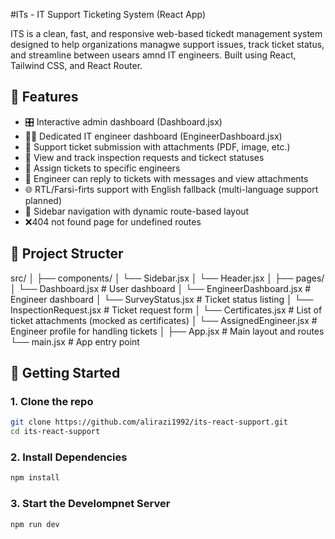 #ITs - IT Support Ticketing System (React App) 

ITS is a clean, fast, and responsive web-based tickedt management system designed to help organizations managwe support issues, track ticket status, and streamline between usears amnd IT engineers. Built using React, Tailwind CSS, and React Router.


## 🌟 Features

  - 🎛️ Interactive admin dashboard (Dashboard.jsx)
  - 🧑‍💻 Dedicated IT engineer dashboard (EngineerDashboard.jsx)
  - 📝 Support ticket submission with attachments (PDF, image, etc.)
  - 🔄 View and track inspection requests and tickect statuses
  - 📄 Assign tickets to specific engineers
  - 💬 Engineer can reply to tickets with messages and view attachments
  - 🌐 RTL/Farsi-firts support with English fallback (multi-language support planned)
  - 🧭 Sidebar navigation with dynamic route-based layout
  - ❌404 not found page for undefined routes

##  📁 Project Structer 

src/
│
├── components/
│ └── Sidebar.jsx
│ └── Header.jsx
│
├── pages/
│ └── Dashboard.jsx # User dashboard
│ └── EngineerDashboard.jsx # Engineer dashboard
│ └── SurveyStatus.jsx # Ticket status listing
│ └── InspectionRequest.jsx # Ticket request form
│ └── Certificates.jsx # List of ticket attachments (mocked as certificates)
│ └── AssignedEngineer.jsx # Engineer profile for handling tickets
│
├── App.jsx # Main layout and routes
└── main.jsx # App entry point


##  🚀 Getting Started 

### 1. Clone the repo 

```bash
git clone https://github.com/alirazi1992/its-react-support.git
cd its-react-support
```

### 2. Install Dependencies 

```bash
npm install
```

### 3. Start the Develompnet Server 

``` bash
npm run dev
```




